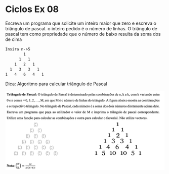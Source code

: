 # Ciclos Ex 08
Escreva um programa que solicite um inteiro maior que zero e escreva o triângulo de pascal.
o inteiro pedido é o número de linhas. O triângulo de pascal tem como propriedade que o número de baixo resulta da soma dos de cima

```shell
Insira n->5
        1
      1   1 
    1   2   1 
  1   3   3   1
1   4   6   4   1 
```

Dica: Algoritmo para calcular triângulo de Pascal

![pascal](./triangulo_pascal.png)
